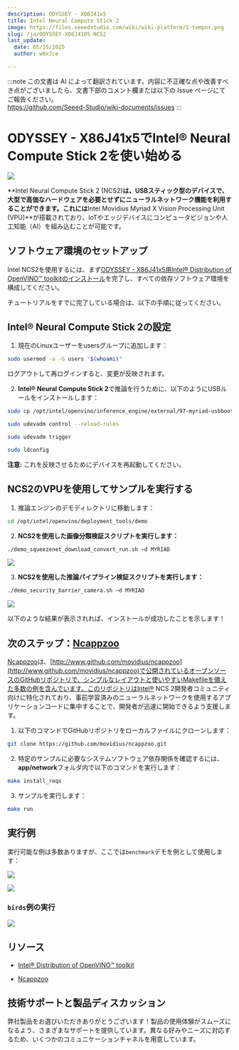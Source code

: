 ```yaml
---
description: ODYSSEY - X86J41x5
title: Intel Neural Compute Stick 2
image: https://files.seeedstudio.com/wiki/wiki-platform/S-tempor.png
slug: /ja/ODYSSEY-X86J4105-NCS2
last_update:
  date: 05/15/2025
  author: w0x7ce

---
```

:::note
この文書は AI によって翻訳されています。内容に不正確な点や改善すべき点がございましたら、文書下部のコメント欄または以下の Issue ページにてご報告ください。  
https://github.com/Seeed-Studio/wiki-documents/issues
:::

# ODYSSEY - X86J41x5でIntel® Neural Compute Stick 2を使い始める

![](https://files.seeedstudio.com/wiki/ODYSSEY-X86J4105864/img/NCS-bird.png)

**Intel Neural Compute Stick 2 (NCS2)**は、USBスティック型のデバイスで、大型で高価なハードウェアを必要とせずにニューラルネットワーク機能を利用することができます。これには**Intel Movidius Myriad X Vision Processing Unit (VPU)**が搭載されており、IoTやエッジデバイスにコンピュータビジョンや人工知能（AI）を組み込むことが可能です。

## ソフトウェア環境のセットアップ

Intel NCS2を使用するには、まず[ODYSSEY - X86J41x5用Intel® Distribution of OpenVINO™ toolkitのインストール](/ja/ODYSSEY-X86J4105-NCS2)を完了し、すべての依存ソフトウェア環境を構成してください。
<!-- 上述リンク有誤 -->

チュートリアルをすでに完了している場合は、以下の手順に従ってください。

## Intel® Neural Compute Stick 2の設定

1. 現在のLinuxユーザーをusersグループに追加します：

```sh
sudo usermod -a -G users "$(whoami)"
```

ログアウトして再ログインすると、変更が反映されます。

2. **Intel® Neural Compute Stick 2**で推論を行うために、以下のようにUSBルールをインストールします：

```sh
sudo cp /opt/intel/openvino/inference_engine/external/97-myriad-usbboot.rules /etc/udev/rules.d/
```

```sh
sudo udevadm control --reload-rules
```

```sh
sudo udevadm trigger
```

```sh
sudo ldconfig
```

**注意:** これを反映させるためにデバイスを再起動してください。

## NCS2のVPUを使用してサンプルを実行する

1. 推論エンジンのデモディレクトリに移動します：

```sh
cd /opt/intel/openvino/deployment_tools/demo
```

2. **NCS2を使用した画像分類検証スクリプトを実行します：**

```sh
./demo_squeezenet_download_convert_run.sh –d MYRIAD
```

![](https://files.seeedstudio.com/wiki/ODYSSEY-X86J4105864/img/NCS-demo-1.png)

3. **NCS2を使用した推論パイプライン検証スクリプトを実行します：**

```sh
./demo_security_barrier_camera.sh –d MYRIAD
```

![](https://files.seeedstudio.com/wiki/ODYSSEY-X86J4105864/img/NCS-demo-2.png)

以下のような結果が表示されれば、インストールが成功したことを示します！

## 次のステップ：[Ncappzoo](http://www.github.com/movidius/ncappzoo)

[Ncappzoo](http://www.github.com/movidius/ncappzoo)は、[http://www.github.com/movidius/ncappzoo](http://www.github.com/movidius/ncappzoo)で公開されているオープンソースのGitHubリポジトリで、シンプルなレイアウトと使いやすいMakefileを備えた多数の例を含んでいます。このリポジトリはIntel® NCS 2開発者コミュニティ向けに特化されており、事前学習済みのニューラルネットワークを使用するアプリケーションコードに集中することで、開発者が迅速に開始できるよう支援します。

1. 以下のコマンドでGitHubリポジトリをローカルファイルにクローンします：

```sh
git clone https://github.com/movidius/ncappzoo.git
```

2. 特定のサンプルに必要なシステムソフトウェア依存関係を確認するには、**app/network**フォルダ内で以下のコマンドを実行します：

```sh
make install_reqs
```

3. サンプルを実行します：

```sh
make run
```

## 実行例

実行可能な例は多数ありますが、ここでは`benchmark`デモを例として使用します：

![](https://files.seeedstudio.com/wiki/ODYSSEY-X86J4105864/img/NCS-benchmark-1.png)

![](https://files.seeedstudio.com/wiki/ODYSSEY-X86J4105864/img/NCS-benchmark-2.png)

### `birds`例の実行

![](https://files.seeedstudio.com/wiki/ODYSSEY-X86J4105864/img/NCS-bird.png)

## リソース

- [Intel® Distribution of OpenVINO™ toolkit](https://docs.openvinotoolkit.org/)

- [Ncappzoo](http://www.github.com/movidius/ncappzoo)

## 技術サポートと製品ディスカッション

弊社製品をお選びいただきありがとうございます！製品の使用体験がスムーズになるよう、さまざまなサポートを提供しています。異なる好みやニーズに対応するため、いくつかのコミュニケーションチャネルを用意しています。

<div class="button_tech_support_container">
<a href="https://forum.seeedstudio.com/" class="button_forum"></a> 
<a href="https://www.seeedstudio.com/contacts" class="button_email"></a>
</div>

<div class="button_tech_support_container">
<a href="https://discord.gg/eWkprNDMU7" class="button_discord"></a> 
<a href="https://github.com/Seeed-Studio/wiki-documents/discussions/69" class="button_discussion"></a>
</div>